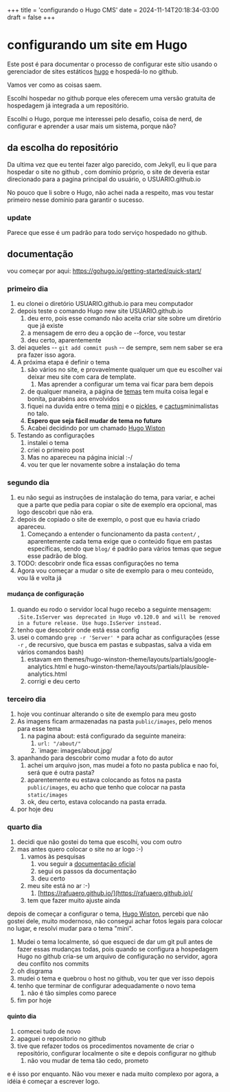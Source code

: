 +++
title = 'configurando o Hugo CMS'
date = 2024-11-14T20:18:34-03:00
draft = false
+++

# configurando um site em Hugo

Este post é para documentar o processo de configurar este sítio usando o gerenciador de sites estáticos [hugo](https://gohugo.io/)  e hospedá-lo no github.

Vamos ver como as coisas saem.

Escolhi hospedar no github porque eles oferecem uma versão gratuita de hospedagem já integrada a um repositório.

Escolhi o Hugo, porque me interessei pelo desafio, coisa de nerd, de configurar e aprender a usar mais um sistema, porque não?  


## da escolha do repositório
Da ultima vez que eu tentei fazer algo parecido, com Jekyll, eu li que para hospedar o site no github , com domínio próprio, o site de deveria estar direcionado para a pagina principal do usuário, o USUARIO.github.io

No pouco que li sobre o Hugo, não achei nada a respeito, mas vou testar primeiro nesse domínio para garantir o sucesso.

### update
Parece que esse é um padrão para todo serviço hospedado no github.

## documentação
 vou começar por aqui:
 https://gohugo.io/getting-started/quick-start/

### primeiro dia
1. eu clonei o diretório USUARIO.github.io para meu computador
2. depois teste o comando Hugo new site USUARIO.github.io
	1. deu erro, pois esse comando não aceita criar site sobre um diretório que já existe
	2. a mensagem de erro deu a opção de --force, vou testar
	3. deu certo, aparentemente
3. dei aqueles -- `git add commit push` -- de sempre, sem nem saber se era pra fazer isso agora.
4. A próxima etapa é definir o tema
	1. são vários no site, e provavelmente qualquer um que eu escolher vai deixar meu site com cara de template. 
		1. Mas aprender a configurar um tema vai ficar para bem depois
	2. de qualquer maneira, a página de [temas](https://themes.gohugo.io/) tem muita coisa legal e bonita, parabéns aos envolvidos
	3. fiquei na duvida entre o tema [mini](https://themes.gohugo.io/themes/hugo-theme-cactus-plus/) e o [pickles](https://themes.gohugo.io/themes/hugo_theme_pickles/),  e [cactus](https://themes.gohugo.io/themes/hugo-theme-cactus/)minimalistas no talo. 
	4. **Espero que seja fácil mudar de tema no futuro**
	5. Acabei decidindo por um chamado [Hugo Wiston](https://themes.gohugo.io/themes/hugo-winston-theme/) 
5. Testando as configurações
	1. instalei o tema
	2. criei o primeiro post
	3. Mas no apareceu na página inicial :-/
	4. vou ter que ler novamente sobre a instalação do tema

### segundo dia
1. eu não segui as instruções de instalação do tema, para variar, e achei que a parte que pedia para copiar o site de exemplo era opcional, mas logo descobri que não era.
2. depois de copiado o site de exemplo, o post que eu havia criado apareceu.
	1. Começando a entender o funcionamento da pasta `content/` , aparentemente cada tema exige que o conteúdo fique em pastas específicas, sendo que `blog/` é padrão para vários temas que segue esse padrão de blog.
3. TODO: descobrir onde fica essas configurações no tema
4. Agora vou começar a mudar o site de exemplo para o meu conteúdo, vou lá e volta já

#### mudança de configuração
1.   quando eu rodo o servidor local hugo recebo a seguinte mensagem: `.Site.IsServer was deprecated in Hugo v0.120.0 and will be removed in a future release. Use hugo.IsServer instead.`
2. tenho que descobrir onde está essa config
3. usei o comando `grep -r 'Server' *` para achar as configurações (esse `-r` , de recursivo, que busca em pastas e subpastas, salva a vida em vários comandos bash) 
	1. estavam em themes/hugo-winston-theme/layouts/partials/google-analytics.html e hugo-winston-theme/layouts/partials/plausible-analytics.html
	2. corrigi e deu certo

### terceiro dia
1. hoje vou continuar alterando o site de exemplo para meu gosto
2. As imagens ficam armazenadas na pasta `public/images`, pelo menos para esse tema
	1. na pagina about: está configurado da seguinte maneira:
		1. `url: "/about/"`
		2.  `image: images/about.jpg/
3. apanhando para descobrir como mudar a foto do autor
	1. achei um arquivo json, mas mudei a foto no pasta publica e nao foi, será que é outra pasta?
	2. aparentemente eu estava colocando as fotos na pasta `public/images`, eu acho que tenho que colocar na pasta `static/images` 
	3. ok, deu certo, estava colocando na pasta errada.
4. por hoje deu


### quarto dia
1. decidi que não gostei do tema que escolhi, vou com outro
2. mas antes quero colocar o site no ar logo :-)
	1. vamos às pesquisas
		1. vou seguir a [documentação oficial](https://gohugo.io/hosting-and-deployment/hosting-on-github/)
		2. segui os passos da documentação
		3. deu certo
	2. meu site está no ar :-)
		1. [https://rafuaero.github.io/](https://rafuaero.github.io)/
	3. tem que fazer muito ajuste ainda

depois de começar a configurar o tema, [Hugo Wiston](https://themes.gohugo.io/themes/hugo-winston-theme/), percebi que não gostei dele, muito modernoso, não consegui achar fotos legais para colocar no lugar, e resolvi mudar para o tema "mini". 

1.  Mudei o tema localmente, só que esqueci de dar um git pull antes de fazer essas mudanças todas, pois quando se configura a hospedagem Hugo no github cria-se um arquivo de configuração no servidor, agora deu conflito nos commits
2. oh disgrama
3. mudei o tema e quebrou o host no github, vou ter que ver isso depois
4. tenho que terminar de configurar adequadamente o novo tema
	1. não é tão simples como parece
5. fim por hoje

#### quinto dia
1.  comecei tudo de novo
2.  apaguei o repositorio no github
3.  tive que refazer todos os procedimentos novamente de criar o repositório, configurar localmente o site e depois configurar no github
    1.  não vou mudar de tema tão cedo, prometo

e é isso por enquanto. Não vou mexer e nada muito complexo por agora, a idéia é começar a escrever logo.
